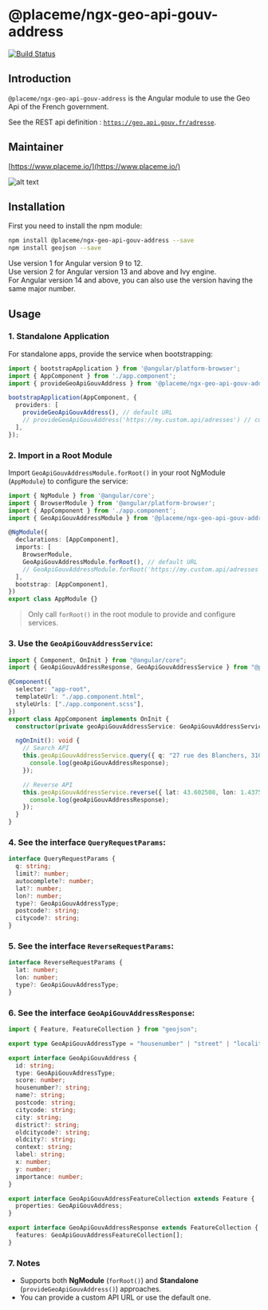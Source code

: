 # @placeme/ngx-geo-api-gouv-address

[![Build Status](https://travis-ci.com/PlaceMe-SAS/ngx-geo-api-gouv.svg?branch=master)](https://travis-ci.com/PlaceMe-SAS/ngx-geo-api-gouv)

## Introduction

`@placeme/ngx-geo-api-gouv-address` is the Angular module to use the Geo Api of the French government.

See the REST api definition : [`https://geo.api.gouv.fr/adresse`](https://geo.api.gouv.fr/adresse).

## Maintainer

[https://www.placeme.io/](https://www.placeme.io/)

![alt text](https://res.cloudinary.com/placeme/image/upload/v1539976689/logo/logo-violet.png)

## Installation

First you need to install the npm module:

```sh
npm install @placeme/ngx-geo-api-gouv-address --save
npm install geojson --save
```

Use version 1 for Angular version 9 to 12.  
Use version 2 for Angular version 13 and above and Ivy engine.  
For Angular version 14 and above, you can also use the version having the same major number.

## Usage

### 1. Standalone Application

For standalone apps, provide the service when bootstrapping:

```ts
import { bootstrapApplication } from '@angular/platform-browser';
import { AppComponent } from './app.component';
import { provideGeoApiGouvAddress } from '@placeme/ngx-geo-api-gouv-address';

bootstrapApplication(AppComponent, {
  providers: [
    provideGeoApiGouvAddress(), // default URL
    // provideGeoApiGouvAddress('https://my.custom.api/adresses') // custom URL
  ],
});
```

### 2. Import in a Root Module

Import `GeoApiGouvAddressModule.forRoot()` in your root NgModule (`AppModule`) to configure the service:

```ts
import { NgModule } from '@angular/core';
import { BrowserModule } from '@angular/platform-browser';
import { AppComponent } from './app.component';
import { GeoApiGouvAddressModule } from '@placeme/ngx-geo-api-gouv-address';

@NgModule({
  declarations: [AppComponent],
  imports: [
    BrowserModule,
    GeoApiGouvAddressModule.forRoot(), // default URL
    // GeoApiGouvAddressModule.forRoot('https://my.custom.api/adresses') // custom URL
  ],
  bootstrap: [AppComponent],
})
export class AppModule {}
```

> Only call `forRoot()` in the root module to provide and configure services.

### 3. Use the `GeoApiGouvAddressService`:

```ts
import { Component, OnInit } from "@angular/core";
import { GeoApiGouvAddressResponse, GeoApiGouvAddressService } from "@placeme/ngx-geo-api-gouv-address";

@Component({
  selector: "app-root",
  templateUrl: "./app.component.html",
  styleUrls: ["./app.component.scss"],
})
export class AppComponent implements OnInit {
  constructor(private geoApiGouvAddressService: GeoApiGouvAddressService) {}

  ngOnInit(): void {
    // Search API
    this.geoApiGouvAddressService.query({ q: "27 rue des Blanchers, 31000 Toulouse" }).subscribe((geoApiGouvAddressResponse: GeoApiGouvAddressResponse) => {
      console.log(geoApiGouvAddressResponse);
    });

    // Reverse API
    this.geoApiGouvAddressService.reverse({ lat: 43.602508, lon: 1.437591 }).subscribe((geoApiGouvAddressResponse: GeoApiGouvAddressResponse) => {
      console.log(geoApiGouvAddressResponse);
    });
  }
}
```

### 4. See the interface `QueryRequestParams`:

```ts
interface QueryRequestParams {
  q: string;
  limit?: number;
  autocomplete?: number;
  lat?: number;
  lon?: number;
  type?: GeoApiGouvAddressType;
  postcode?: string;
  citycode?: string;
}
```

### 5. See the interface `ReverseRequestParams`:

```ts
interface ReverseRequestParams {
  lat: number;
  lon: number;
  type?: GeoApiGouvAddressType;
}
```

### 6. See the interface `GeoApiGouvAddressResponse`:

```ts
import { Feature, FeatureCollection } from "geojson";

export type GeoApiGouvAddressType = "housenumber" | "street" | "locality" | "municipality";

export interface GeoApiGouvAddress {
  id: string;
  type: GeoApiGouvAddressType;
  score: number;
  housenumber?: string;
  name?: string;
  postcode: string;
  citycode: string;
  city: string;
  district?: string;
  oldcitycode?: string;
  oldcity?: string;
  context: string;
  label: string;
  x: number;
  y: number;
  importance: number;
}

export interface GeoApiGouvAddressFeatureCollection extends Feature {
  properties: GeoApiGouvAddress;
}

export interface GeoApiGouvAddressResponse extends FeatureCollection {
  features: GeoApiGouvAddressFeatureCollection[];
}
```

### 7. Notes

* Supports both **NgModule** (`forRoot()`) and **Standalone** (`provideGeoApiGouvAddress()`) approaches.
* You can provide a custom API URL or use the default one.
